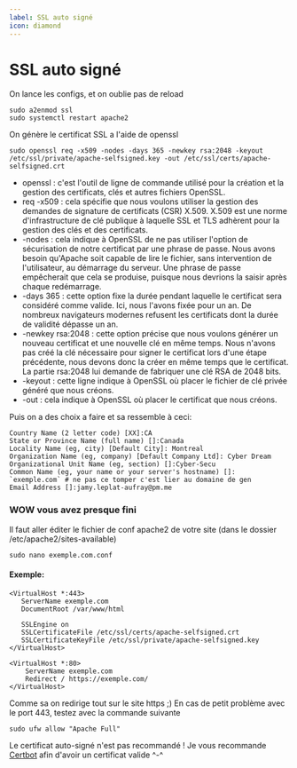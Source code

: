 ```yaml
---
label: SSL auto signé
icon: diamond
---
```

# SSL auto signé
On lance les configs, et on oublie pas de reload

```
sudo a2enmod ssl
sudo systemctl restart apache2
```
On génère le certificat SSL a l'aide de openssl

```
sudo openssl req -x509 -nodes -days 365 -newkey rsa:2048 -keyout /etc/ssl/private/apache-selfsigned.key -out /etc/ssl/certs/apache-selfsigned.crt
```

- openssl : c'est l'outil de ligne de commande utilisé pour la création et la gestion des certificats, clés et autres fichiers OpenSSL.
- req -x509 : cela spécifie que nous voulons utiliser la gestion des demandes de signature de certificats (CSR) X.509. X.509 est une norme d'infrastructure de clé publique à laquelle SSL et TLS adhèrent pour la gestion des clés et des certificats.
- -nodes : cela indique à OpenSSL de ne pas utiliser l'option de sécurisation de notre certificat par une phrase de passe. Nous avons besoin qu'Apache soit capable de lire le fichier, sans intervention de l'utilisateur, au démarrage du serveur. Une phrase de passe empêcherait que cela se produise, puisque nous devrions la saisir après chaque redémarrage.
- -days 365 : cette option fixe la durée pendant laquelle le certificat sera considéré comme valide. Ici, nous l'avons fixée pour un an. De nombreux navigateurs modernes refusent les certificats dont la durée de validité dépasse un an.
- -newkey rsa:2048 : cette option précise que nous voulons générer un nouveau certificat et une nouvelle clé en même temps. Nous n'avons pas créé la clé nécessaire pour signer le certificat lors d'une étape précédente, nous devons donc la créer en même temps que le certificat. La partie rsa:2048 lui demande de fabriquer une clé RSA de 2048 bits.
- -keyout : cette ligne indique à OpenSSL où placer le fichier de clé privée généré que nous créons.
- -out : cela indique à OpenSSL où placer le certificat que nous créons.

Puis on a des choix a faire et sa ressemble à ceci:

```
Country Name (2 letter code) [XX]:CA
State or Province Name (full name) []:Canada
Locality Name (eg, city) [Default City]: Montreal
Organization Name (eg, company) [Default Company Ltd]: Cyber Dream
Organizational Unit Name (eg, section) []:Cyber-Secu
Common Name (eg, your name or your server's hostname) []: `exemple.com` # ne pas ce tomper c'est lier au domaine de gen
Email Address []:jamy.leplat-aufray@pm.me
```

### WOW vous avez presque fini

Il faut aller éditer le fichier de conf apache2 de votre site (dans le dossier /etc/apache2/sites-available)
```
sudo nano exemple.com.conf
```
#### Exemple: 

```
<VirtualHost *:443>
   ServerName exemple.com
   DocumentRoot /var/www/html

   SSLEngine on
   SSLCertificateFile /etc/ssl/certs/apache-selfsigned.crt 
   SSLCertificateKeyFile /etc/ssl/private/apache-selfsigned.key 
</VirtualHost>

<VirtualHost *:80>
    ServerName exemple.com
    Redirect / https://exemple.com/
</VirtualHost>
```

Comme sa on redirige tout sur le site https ;)
En cas de petit problème avec le port 443, testez avec la commande suivante 

```
sudo ufw allow "Apache Full"
```

Le certificat auto-signé n'est pas recommandé ! Je vous recommande <a href="https://certbot.eff.org/" target='_blank'>Certbot</a> afin d'avoir un certificat valide ^-^
